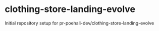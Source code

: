 # clothing-store-landing-evolve

Initial repository setup for pr-poehali-dev/clothing-store-landing-evolve